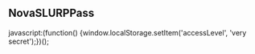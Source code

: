 ## NovaSLURPPass

javascript:(function() {window.localStorage.setItem('accessLevel', 'very secret');})();
